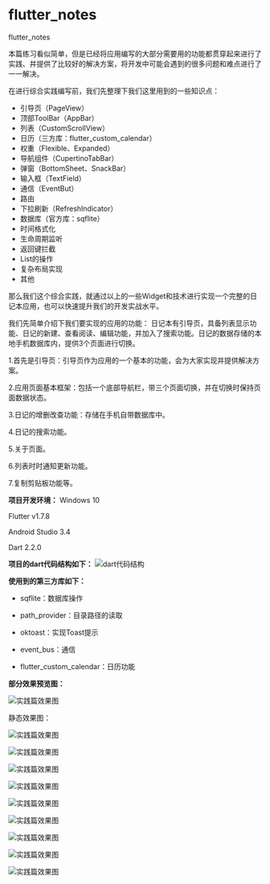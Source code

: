 # flutter_notes
 flutter_notes
 
 
本篇练习看似简单，但是已经将应用编写的大部分需要用的功能都贯穿起来进行了实践、并提供了比较好的解决方案，将开发中可能会遇到的很多问题和难点进行了一一解决。

在进行综合实践编写前，我们先整理下我们这里用到的一些知识点：
* 引导页（PageView）
* 顶部ToolBar（AppBar）
* 列表（CustomScrollView）
* 日历（三方库：flutter_custom_calendar）
* 权重（Flexible、Expanded）
* 导航组件（CupertinoTabBar）
* 弹窗（BottomSheet、SnackBar）
* 输入框（TextField）
* 通信（EventBut）
* 路由
* 下拉刷新（RefreshIndicator）
* 数据库（官方库：sqflite）
* 时间格式化
* 生命周期监听
* 返回键拦截
* List的操作
* 复杂布局实现
* 其他
  
那么我们这个综合实践，就通过以上的一些Widget和技术进行实现一个完整的日记本应用，也可以快速提升我们的开发实战水平。

我们先简单介绍下我们要实现的应用的功能：
日记本有引导页，具备列表显示功能、日记的新建、查看阅读、编辑功能，并加入了搜索功能。日记的数据存储的本地手机数据库内，提供3个页面进行切换。

1.首先是引导页：引导页作为应用的一个基本的功能，会为大家实现并提供解决方案。

2.应用页面基本框架：包括一个底部导航栏，带三个页面切换，并在切换时保持页面数据状态。

3.日记的增删改查功能：存储在手机自带数据库中。

4.日记的搜索功能。

5.关于页面。

6.列表时时通知更新功能。

7.复制剪贴板功能等。

**项目开发环境：**
Windows 10

Flutter v1.7.8

Android Studio 3.4

Dart 2.2.0


**项目的dart代码结构如下：**
![dart代码结构](images/project/https://raw.githubusercontent.com/jaychou2012/flutter_notes/master/screenshot/20190804213521.png)

**使用到的第三方库如下：**
* sqflite：数据库操作

* path_provider：目录路径的读取

* oktoast：实现Toast提示

* event_bus：通信

* flutter_custom_calendar：日历功能

**部分效果预览图：**

![实践篇效果图](https://github.com/jaychou2012/flutter_notes/raw/master/screenshot/gifhome_540x960_31s.gif)

静态效果图：

![实践篇效果图](images/project/Screenshot_20190804-210042.jpg)

![实践篇效果图](images/project/Screenshot_20190804-214452.jpg)

![实践篇效果图](images/project/Screenshot_20190804-210101.jpg)

![实践篇效果图](images/project/Screenshot_20190804-210108.jpg)

![实践篇效果图](images/project/Screenshot_20190804-214556.jpg)

![实践篇效果图](images/project/Screenshot_20190804-210138.jpg)

![实践篇效果图](images/project/Screenshot_20190804-213326.jpg)

![实践篇效果图](images/project/Screenshot_20190804-214522.jpg)

![实践篇效果图](images/project/Screenshot_20190804-214548.jpg)

